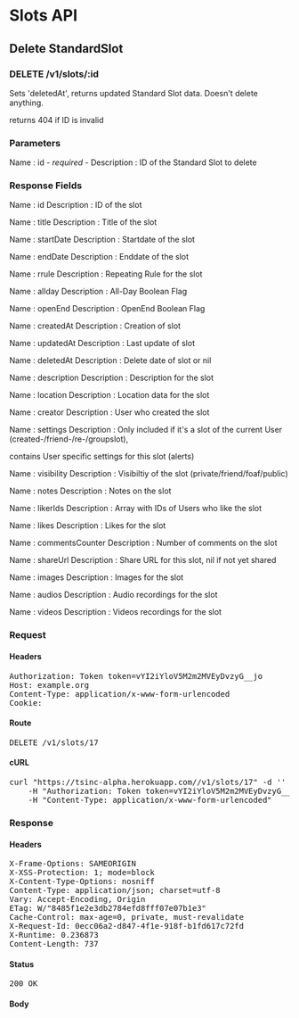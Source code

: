 # Slots API

## Delete StandardSlot

### DELETE /v1/slots/:id

Sets &#39;deletedAt&#39;, returns updated Standard Slot data. Doesn&#39;t delete anything.

returns 404 if ID is invalid

### Parameters

Name : id *- required -*
Description : ID of the Standard Slot to delete


### Response Fields

Name : id
Description : ID of the slot

Name : title
Description : Title of the slot

Name : startDate
Description : Startdate of the slot

Name : endDate
Description : Enddate of the slot

Name : rrule
Description : Repeating Rule for the slot

Name : allday
Description : All-Day Boolean Flag

Name : openEnd
Description : OpenEnd Boolean Flag

Name : createdAt
Description : Creation of slot

Name : updatedAt
Description : Last update of slot

Name : deletedAt
Description : Delete date of slot or nil

Name : description
Description : Description for the slot

Name : location
Description : Location data for the slot

Name : creator
Description : User who created the slot

Name : settings
Description : Only included if it&#39;s a slot of the current User (created-/friend-/re-/groupslot),

contains User specific settings for this slot (alerts)

Name : visibility
Description : Visibiltiy of the slot (private/friend/foaf/public)

Name : notes
Description : Notes on the slot

Name : likerIds
Description : Array with IDs of Users who like the slot

Name : likes
Description : Likes for the slot

Name : commentsCounter
Description : Number of comments on the slot

Name : shareUrl
Description : Share URL for this slot, nil if not yet shared

Name : images
Description : Images for the slot

Name : audios
Description : Audio recordings for the slot

Name : videos
Description : Videos recordings for the slot

### Request

#### Headers

<pre>Authorization: Token token=vYI2iYloV5M2m2MVEyDvzyG__jo
Host: example.org
Content-Type: application/x-www-form-urlencoded
Cookie: </pre>

#### Route

<pre>DELETE /v1/slots/17</pre>

#### cURL

<pre class="request">curl &quot;https://tsinc-alpha.herokuapp.com//v1/slots/17&quot; -d &#39;&#39; -X DELETE \
	-H &quot;Authorization: Token token=vYI2iYloV5M2m2MVEyDvzyG__jo&quot; \
	-H &quot;Content-Type: application/x-www-form-urlencoded&quot;</pre>

### Response

#### Headers

<pre>X-Frame-Options: SAMEORIGIN
X-XSS-Protection: 1; mode=block
X-Content-Type-Options: nosniff
Content-Type: application/json; charset=utf-8
Vary: Accept-Encoding, Origin
ETag: W/&quot;8485f1e2e3db2784efd8fff07e07b1e3&quot;
Cache-Control: max-age=0, private, must-revalidate
X-Request-Id: 0ecc06a2-d847-4f1e-918f-b1fd617c72fd
X-Runtime: 0.236873
Content-Length: 737</pre>

#### Status

<pre>200 OK</pre>

#### Body

```javascript

```
